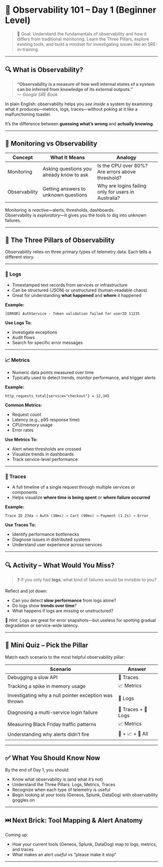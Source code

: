 
# 🧱 Observability 101 – Day 1 (Beginner Level)


> 🎯 Goal: Understand the fundamentals of observability and how it differs from traditional monitoring. Learn the Three Pillars, explore existing tools, and build a mindset for investigating issues like an SRE-in-training.

---

## 🔍 What is Observability?

> **“Observability is a measure of how well internal states of a system can be inferred from knowledge of its external outputs.”**  
> — *Google SRE Book*


In plain English: observability helps you *see inside* a system by examining what it produces—metrics, logs, traces—without poking at it like a malfunctioning toaster.


It’s the difference between **guessing what’s wrong** and **actually knowing**.

---

## 🔄 Monitoring vs Observability

| Concept        | What It Means                                  | Analogy                                                |
|----------------|-------------------------------------------------|---------------------------------------------------------|
| Monitoring     | Asking questions you already know to ask        | Is the CPU over 80%? Are errors above threshold?        |
| Observability  | Getting answers to unknown questions            | Why are logins failing only for users in Australia?     |

Monitoring is *reactive*—alerts, thresholds, dashboards.  
Observability is *exploratory*—it gives you the tools to dig into unknown failures.

---

## 🧱 The Three Pillars of Observability

Observability relies on three primary types of telemetry data. Each tells a different story.

---

### 📜 Logs

- Timestamped text records from services or infrastructure
- Can be structured (JSON) or unstructured (human-readable chaos)
- Great for understanding **what happened** and **where** it happened

**Example:**
```
[ERROR] AuthService - Token validation failed for userID 11235
```

**Use Logs To:**
- Investigate exceptions
- Audit flows
- Search for specific error messages

---

### 📈 Metrics

- Numeric data points measured over time
- Typically used to detect trends, monitor performance, and trigger alerts

**Example:**
```
http_requests_total{service="checkout"} = 12,345
```

**Common Metrics:**
- Request count
- Latency (e.g., p95 response time)
- CPU/memory usage
- Error rates

**Use Metrics To:**
- Alert when thresholds are crossed
- Visualize trends in dashboards
- Track service-level performance

---

### 🧵 Traces

- A full timeline of a single request through multiple services or components
- Helps visualize **where time is being spent** or **where failure occurred**

**Example:**
```
Trace ID 234a → Auth (30ms) → Cart (90ms) → Payment (1.2s) → Error
```

**Use Traces To:**
- Identify performance bottlenecks
- Diagnose issues in distributed systems
- Understand user experience across services

---

## 🔍 Activity – What Would You Miss?

> ❓ If you only had **logs**, what kind of failures would be invisible to you?

Reflect and jot down:
- Can you detect **slow performance** from logs alone?
- Do logs show **trends over time**?
- What happens if logs are missing or unstructured?

🧠 *Hint:* Logs are great for error snapshots—but useless for spotting gradual degradation or service-wide latency.

---

## 🧪 Mini Quiz – Pick the Pillar

Match each scenario to the most helpful observability pillar:

| Scenario                                                 | Answer          |
|----------------------------------------------------------|-----------------|
| Debugging a slow API                                     | 🧵 Traces        |
| Tracking a spike in memory usage                         | 📈 Metrics       |
| Investigating why a null pointer exception was thrown    | 📜 Logs          |
| Diagnosing a multi-service login failure                 | 🧵 Traces + 📜 Logs |
| Measuring Black Friday traffic patterns                  | 📈 Metrics       |
| Understanding why alerts didn’t fire                     | 🧵 + 📈 + 📜 All  |

---

## ✅ What You Should Know Now

By the end of Day 1, you should:
- Know what observability is (and what it’s not)
- Understand the Three Pillars: Logs, Metrics, Traces
- Recognize when each type of telemetry is useful
- Begin looking at your tools (Geneos, Splunk, DataDog) with observability goggles on

---

## ⏭️ Next Brick: Tool Mapping & Alert Anatomy

Coming up:
- How your current tools (Geneos, Splunk, DataDog) map to logs, metrics, and traces
- What makes an alert *useful* vs “please make it stop”


---


